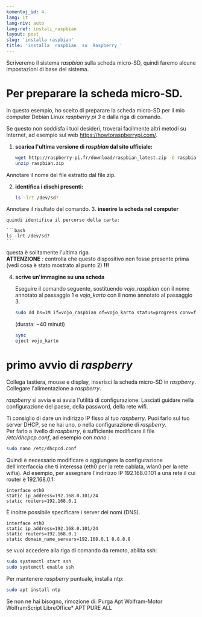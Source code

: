 ```yaml
---
komentoj_id: 4.
lang: it
lang-niv: auto
lang-ref: instali_raspbian
layout: post
slug: 'installa raspbian'
title: 'installa _raspbian_ su _Raspberry_'
---
```


Scriveremo il sistema _raspbian_ sulla scheda micro-SD, quindi faremo alcune impostazioni di base del sistema. 


# Per preparare la scheda micro-SD.

In questo esempio, ho scelto di preparare la scheda micro-SD per il mio computer Debian Linux _raspberry pi 3_ e dalla riga di comando.

Se questo non soddisfa i tuoi desideri, troverai facilmente altri metodi su Internet, ad esempio sul web <https://howtoraspberrypi.com/>.

 1. **scarica l'ultima versione di _raspbian_ dal sito ufficiale:**



    ```bash
    wget http://raspberry-pi.fr/download/raspbian_latest.zip -O raspbian.zip
    unzip raspbian.zip
    ```
Annotare il nome del file estratto dal file zip.
    
 2. **identifica i dischi presenti:**


    
    ```bash
    ls -lrt /dev/sd?
    ```
Annotare il risultato del comando.
3. **inserire la scheda nel computer**
    
    quindi identifica il percorso della carta:
    
    ```bash
    ls -lrt /dev/sd?
    ```
questa è solitamente l'ultima riga.  
    **ATTENZIONE** : controlla che questo dispositivo non fosse presente prima \(vedi cosa è stato mostrato al punto 2\) **!!!**

 4. **scrive un'immagine su una scheda**



    Eseguire il comando seguente, sostituendo _vojo\_raspbian_ con il nome annotato al passaggio 1 e _vojo\_karto_ con il nome annotato al passaggio 3.
    
    ```bash
    sudo dd bs=1M if=vojo_raspbian of=vojo_karto status=progress conv=fsync
    ```
    (durata: ~40 minuti)
    
    ```bash
    sync
    eject vojo_karto
    ``` 


# primo avvio di _raspberry_
Collega tastiera, mouse e display, inserisci la scheda micro-SD in _raspberry_.  
Collegare l'alimentazione a _raspberry_.

 _raspberry_ si avvia e si avvia l'utilità di configurazione. Lasciati guidare nella configurazione del paese, della password, della rete wifi.

Ti consiglio di dare un indirizzo IP fisso al tuo _raspberry_. Puoi farlo sul tuo server DHCP, se ne hai uno, o nella configurazione di _raspberry_.  
Per farlo a livello di _raspberry_, è sufficiente modificare il file _/etc/dhcpcp.conf_, ad esempio con _nano_ :

```bash
sudo nano /etc/dhcpcd.conf
```

Quindi è necessario modificare o aggiungere la configurazione dell'interfaccia che ti interessa (eth0 per la rete cablata, wlan0 per la rete wifia). Ad esempio, per assegnare l'indirizzo IP 192.168.0.101 a una rete il cui router è 192.168.0.1:

```
interface eth0
static ip_address=192.168.0.101/24
static routers=192.168.0.1
```
È inoltre possibile specificare i server dei nomi (DNS). 

```
interface eth0
static ip_address=192.168.0.101/24
static routers=192.168.0.1
static domain_name_servers=192.168.0.1 8.8.8.8
```
se vuoi accedere alla riga di comando da remoto, abilita ssh:

```bash
sudo systemctl start ssh
sudo systemctl enable ssh
```

Per mantenere _raspberry_ puntuale, installa ntp:

```bash
sudo apt install ntp
```

Se non ne hai bisogno, rimozione di:
Purga Apt Wolfram-Motor WolframScript LibreOffice*
APT PURE ALL
